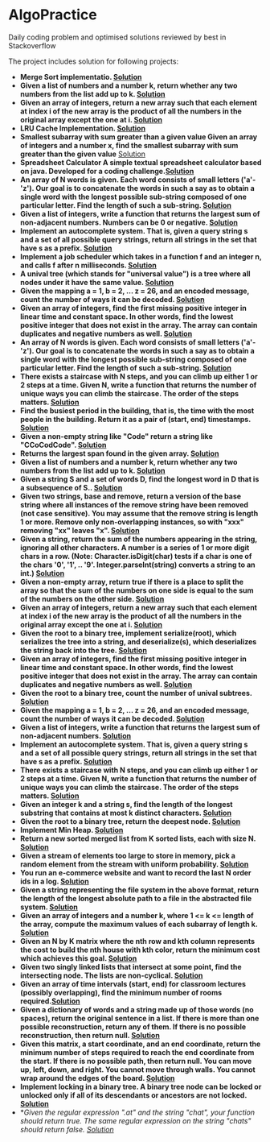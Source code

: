 # AlgoPractice

Daily coding problem and optimised solutions reviewed by best in Stackoverflow


The project includes solution for following projects:

- **Merge Sort implementatio. [Solution](https://github.com/macleanpinto/AlgoPractice/blob/master/src/main/java/com/alpha/sorting/MergeSort.java)**
- **Given a list of numbers and a number k, return whether any two numbers from the list add up to k. [Solution](https://github.com/macleanpinto/AlgoPractice/blob/master/src/main/java/com/alpha/problemsolving/DailyCodingProblem1.java#L1)**
- **Given an array of integers, return a new array such that each element at index i of the new array is the product of all the numbers in the original array except the one at i. [Solution](https://github.com/macleanpinto/AlgoPractice/blob/master/src/main/java/com/alpha/problemsolving/DailyCodingProblem2.java#L1)**
- **LRU Cache Implementation. [Solution](https://github.com/macleanpinto/AlgoPractice/blob/master/src/main/java/com/alpha/design/LRUCache.java#L1)**
- **Smallest subarray with sum greater than a given value Given an array of integers and a number x, find the smallest subarray with sum greater than the given value** [Solution](https://github.com/macleanpinto/AlgoPractice/blob/master/src/main/java/com/alpha/problemsolving/DailyCodingProblem3.java)
- **Spreadsheet Calculator A simple textual spreadsheet calculator based on java. Developed for a coding challenge.[Solution](https://github.com/macleanpinto/AlgoPractice/blob/master/src/main/java/com/alpha/design/SpreadSheetCalculator.java#L13)**
- **An array of N words is given. Each word consists of small letters ('a'- 'z'). Our goal is to concatenate the words in such a say as to obtain a single word with the longest possible sub-string composed of one particular letter. Find the length of such a sub-string. [Solution](https://github.com/macleanpinto/AlgoPractice/blob/master/src/main/java/com/alpha/problemsolving/DailyCodingProblem4.java#L7-L8)**
- **Given a list of integers, write a function that returns the largest sum of non-adjacent numbers. Numbers can be 0 or negative. [Solution](https://github.com/macleanpinto/AlgoPractice/blob/master/src/main/java/com/alpha/problemsolving/DailyCodingProblem10.java#L6)**
- **Implement an autocomplete system. That is, given a query string s and a set of all possible query strings, return all strings in the set that have s as a prefix. [Solution](https://github.com/macleanpinto/AlgoPractice/blob/master/src/main/java/com/alpha/problemsolving/DailyCodingProblem11.java#L6)**
- **Implement a job scheduler which takes in a function f and an integer n, and calls f after n milliseconds. [Solution](https://github.com/macleanpinto/AlgoPractice/blob/master/src/main/java/com/alpha/problemsolving/DailyCodingProblem9.java#L6)**
- **A unival tree (which stands for "universal value") is a tree where all nodes under it have the same value. [Solution](https://github.com/macleanpinto/AlgoPractice/blob/master/src/main/java/com/alpha/problemsolving/DailyCodingProblem8.java#L4)**
- **Given the mapping a = 1, b = 2, ... z = 26, and an encoded message, count the number of ways it can be decoded. [Solution](https://github.com/macleanpinto/AlgoPractice/blob/master/src/main/java/com/alpha/problemsolving/DailyCodingProblem7.java#L6)**
- **Given an array of integers, find the first missing positive integer in linear time and constant space. In other words, find the lowest positive integer that does not exist in the array. The array can contain duplicates and negative numbers as well. [Solution](https://github.com/macleanpinto/AlgoPractice/blob/master/src/main/java/com/alpha/problemsolving/DailyCodingProblem5.java#L6-L7)**
- **An array of N words is given. Each word consists of small letters ('a'- 'z'). Our goal is to concatenate the words in such a say as to obtain a single word with the longest possible sub-string composed of one particular letter. Find the length of such a sub-string. [Solution](https://github.com/macleanpinto/AlgoPractice/blob/master/src/main/java/com/alpha/problemsolving/DailyCodingProblem4.java)**
- **There exists a staircase with N steps, and you can climb up either 1 or 2 steps at a time. Given N, write a function that returns the number of unique ways you can climb the staircase. The order of the steps matters. [Solution](https://github.com/macleanpinto/AlgoPractice/blob/master/src/main/java/com/alpha/problemsolving/DailyCodingProblem12.java)**
- **Find the busiest period in the building, that is, the time with the most people in the building. Return it as a pair of (start, end) timestamps. [Solution](https://github.com/macleanpinto/AlgoPractice/blob/master/src/main/typescript/GoogleCodingProblem1.ts)**
- **Given a non-empty string like "Code" return a string like "CCoCodCode". [Solution](https://github.com/macleanpinto/AlgoPractice/blob/master/src/main/typescript/GoogleCodingProblem2.ts)**
- **Returns the largest span found in the given array. [Solution](https://github.com/macleanpinto/AlgoPractice/blob/master/src/main/typescript/GoogleCodingProblem3.ts)**
- **Given a list of numbers and a number k, return whether any two numbers from the list add up to k. [Solution](https://github.com/macleanpinto/AlgoPractice/blob/master/src/main/typescript/GoogleCodingProblem4.ts)**
- **Given a string S and a set of words D, find the longest word in D that is a subsequence of S.. [Solution](https://github.com/macleanpinto/AlgoPractice/blob/master/src/main/typescript/GoogleCodingProblem5.ts)**
- **Given two strings, base and remove, return a version of the base string where all instances of the remove string have been removed (not case sensitive). You may assume that the remove string is length 1 or more. Remove only non-overlapping instances, so with "xxx" removing "xx" leaves "x". [Solution](https://github.com/macleanpinto/AlgoPractice/blob/master/src/main/typescript/GoogleCodingProblem6.ts)**
- **Given a string, return the sum of the numbers appearing in the string, ignoring all other characters. A number is a series of 1 or more digit chars in a row. (Note: Character.isDigit(char) tests if a char is one of the chars '0', '1', .. '9'. Integer.parseInt(string) converts a string to an int.) [Solution](https://github.com/macleanpinto/AlgoPractice/blob/master/src/main/typescript/GoogleCodingProblem7.ts)**
- **Given a non-empty array, return true if there is a place to split the array so that the sum of the numbers on one side is equal to the sum of the numbers on the other side. [Solution](https://github.com/macleanpinto/AlgoPractice/blob/master/src/main/typescript/GoogleCodingProblem8.ts)**
- **Given an array of integers, return a new array such that each element at index i of the new array is the product of all the numbers in the original array except the one at i. [Solution](https://github.com/macleanpinto/AlgoPractice/blob/master/src/main/typescript/DailyCodingProblem2.ts)**
- **Given the root to a binary tree, implement serialize(root), which serializes the tree into a string, and deserialize(s), which deserializes the string back into the tree. [Solution](https://github.com/macleanpinto/AlgoPractice/blob/master/src/main/typescript/DailyCodingProblem3.ts)**
- **Given an array of integers, find the first missing positive integer in linear time and constant space. In other words, find the lowest positive integer that does not exist in the array. The array can contain duplicates and negative numbers as well. [Solution](https://github.com/macleanpinto/AlgoPractice/blob/master/src/main/typescript/DailyCodingProblem4.ts)**
- **Given the root to a binary tree, count the number of unival subtrees. [Solution](https://github.com/macleanpinto/AlgoPractice/blob/master/src/main/typescript/DailyCodingProblem8.ts)**
- **Given the mapping a = 1, b = 2, ... z = 26, and an encoded message, count the number of ways it can be decoded. [Solution](https://github.com/macleanpinto/AlgoPractice/blob/master/src/main/typescript/DailyCodingProblem7.ts)**
- **Given a list of integers, write a function that returns the largest sum of non-adjacent numbers. [Solution](https://github.com/macleanpinto/AlgoPractice/blob/master/src/main/typescript/DailyCodingProblem9.ts#L4)**
- **Implement an autocomplete system. That is, given a query string s and a set of all possible query strings, return all strings in the set that have s as a prefix. [Solution](https://github.com/macleanpinto/AlgoPractice/blob/master/src/main/typescript/DailyCodingProblem11.ts)**
- **There exists a staircase with N steps, and you can climb up either 1 or 2 steps at a time. Given N, write a function that returns the number of unique ways you can climb the staircase. The order of the steps matters. [Solution](https://github.com/macleanpinto/AlgoPractice/blob/master/src/main/typescript/DailyCodingProblem12.ts)**
- **Given an integer k and a string s, find the length of the longest substring that contains at most k distinct characters. [Solution](https://github.com/macleanpinto/AlgoPractice/blob/master/src/main/typescript/DailyCodingProblem13.ts)**
- **Given the root to a binary tree, return the deepest node. [Solution](https://github.com/macleanpinto/AlgoPractice/blob/master/src/main/typescript/DailyCodingProblem-TreeProblem.ts#L35)**
- **Implement Min Heap. [Solution](https://github.com/macleanpinto/AlgoPractice/blob/master/src/main/typescript/DailyCodingProblem-TreeProblem.ts.ts)**
- **Return a new sorted merged list from K sorted lists, each with size N. [Solution](https://github.com/macleanpinto/AlgoPractice/blob/master/src/main/typescript/DailyCodingProblem-MergeList.ts)**
- **Given a stream of elements too large to store in memory, pick a random element from the stream with uniform probability. [Solution](https://github.com/macleanpinto/AlgoPractice/blob/master/src/main/typescript/DailyCodingProblem15.ts)**
- **You run an e-commerce website and want to record the last N order ids in a log. [Solution](https://github.com/macleanpinto/AlgoPractice/blob/master/src/main/typescript/DailyCodingProblem16.ts)**
- **Given a string representing the file system in the above format, return the length of the longest absolute path to a file in the abstracted file system. [Solution](https://github.com/macleanpinto/AlgoPractice/blob/master/src/main/typescript/DailyCodingProblem17.ts)**
- **Given an array of integers and a number k, where 1 <= k <= length of the array, compute the maximum values of each subarray of length k. [Solution](https://github.com/macleanpinto/AlgoPractice/blob/master/src/main/typescript/DailyCodingProblem18.ts)**
- **Given an N by K matrix where the nth row and kth column represents the cost to build the nth house with kth color, return the minimum cost which achieves this goal. [Solution](https://github.com/macleanpinto/AlgoPractice/blob/master/src/main/typescript/DailyCodingProblem19.ts)**
- **Given two singly linked lists that intersect at some point, find the intersecting node. The lists are non-cyclical. [Solution](https://github.com/macleanpinto/AlgoPractice/blob/master/src/main/typescript/DailyCodingProblem20.ts)**
- **Given an array of time intervals (start, end) for classroom lectures (possibly overlapping), find the minimum number of rooms required.[Solution](https://github.com/macleanpinto/AlgoPractice/blob/master/src/main/typescript/DailyCodingProblem21.ts)**
- **Given a dictionary of words and a string made up of those words (no spaces), return the original sentence in a list. If there is more than one possible reconstruction, return any of them. If there is no possible reconstruction, then return null. [Solution](https://github.com/macleanpinto/AlgoPractice/blob/master/src/main/typescript/DailyCodingProblem22.ts)**
- **Given this matrix, a start coordinate, and an end coordinate, return the minimum number of steps required to reach the end coordinate from the start. If there is no possible path, then return null. You can move up, left, down, and right. You cannot move through walls. You cannot wrap around the edges of the board.  [Solution](https://github.com/macleanpinto/AlgoPractice/blob/master/src/main/typescript/DailyCodingProblem23.ts)**
- **Implement locking in a binary tree. A binary tree node can be locked or unlocked only if all of its descendants or ancestors are not locked. [Solution](https://github.com/macleanpinto/AlgoPractice/blob/master/src/main/typescript/DailyCodingProblem24.ts)**
- **Given the regular expression ".*at" and the string "chat", your function should return true. The same regular expression on the string "chats" should return false. [Solution](https://github.com/macleanpinto/AlgoPractice/blob/master/src/main/typescript/DailyCodingProblem25.ts)**
